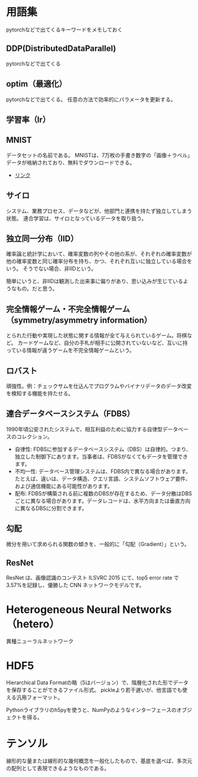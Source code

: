 # 用語集

pytorchなどで出てくるキーワードをメモしておく

## DDP(DistributedDataParallel)

pytorchなどで出てくる

## optim（最適化）

pytorchなどで出てくる。
任意の方法で効率的にパラメータを更新する。

## 学習率（lr）

## MNIST

データセットの名前である。
MNISTは、7万枚の手書き数字の「画像＋ラベル」データが格納されており、無料でダウンロードできる。

- [リンク](http://yann.lecun.com/exdb/mnist/)

## サイロ

システム、業務プロセス、データなどが、他部門と連携を持たず独立してしまう状態。
連合学習は、サイロとなっているデータを取り扱う。



## 独立同一分布（IID）

確率論と統計学において、確率変数の列やその他の系が、それぞれの確率変数が他の確率変数と同じ確率分布を持ち、かつ、それぞれ互いに独立している場合をいう。
そうでない場合、非IIDという。

簡単にいうと、非IIDは観測した出来事に偏りがあり、思い込みが生じているようなもの。だと思う。

## 完全情報ゲーム・不完全情報ゲーム（symmetry/asymmetry information）

とられた行動や実現した状態に関する情報が全て与えられているゲーム。将棋など。
カードゲームなど、自分の手札が相手に公開されていないなど、互いに持っている情報が違うゲームを不完全情報ゲームという。

## ロバスト

頑強性。例：チェックサムを仕込んでプログラムやバイナリデータのデータ改変を検知する機能を持たせる。

## 連合データベースシステム（FDBS）

1990年頃公安されたシステムで、相互利益のために協力する⾃律型データベースのコレクション。

- ⾃律性: FDBSに参加するデータベースシステム（DBS）は⾃律的。つまり、独立した制御下にあります。当事者は、FDBSがなくてもデータを管理できます。
- 不均⼀性: データベース管理システムは、FDBS内で異なる場合があります。たとえば、違いは、データ構造、クエリ⾔語、システムソフトウェア要件、および通信機能にある可能性があります。
- 配布: FDBSが構築される前に複数のDBSが存在するため、データ分散はDBSごとに異なる場合があります。データレコードは、⽔平⽅向または垂直⽅向に異なるDBSに分割できます。

## 勾配

微分を用いて求められる関数の傾きを、一般的に「勾配（Gradient）」という。


## ResNet

ResNet は、画像認識のコンテスト ILSVRC 2015 にて、top5 error rate で3.57%を記録し、優勝した CNN ネットワークモデルです。

# Heterogeneous Neural Networks（hetero）

異種ニューラルネットワーク


# HDF5

Hierarchical Data Formatの略（5はバージョン）で、階層化された形でデータを保存することができるファイル形式。
pickleより若干遅いが、他言語でも使える汎用フォーマット。

Pythonライブラリのh5pyを使うと、NumPyのようなインターフェースのオブジェクトを得る。

# テンソル

線形的な量または線形的な幾何概念を一般化したもので、基底を選べば、多次元の配列として表現できるようなものである。